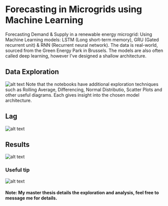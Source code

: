 # Forecasting in Microgrids using Machine Learning
Forecasting Demand &amp; Supply in a renewable energy microgrid: Using Machine Learning models: LSTM (Long short-term memory), GRU (Gated recurrent unit) &amp; RNN (Recurrent neural network). The data is real-world, sourced from the Green Energy Park in Brussels. The models are also often called deep learning, however I've designed a shallow architecture.

## Data Exploration
![alt text](https://github.com/gg3883/ForecastingMicrogridML/blob/master/images/Description.jpg)
Note that the notebooks have additional exploration techniques such as Rolling Average, Differencing, Normal Distributio, Scatter Plots and other useful diagrams. Each gives insight into the chosen model architecture.

## Lag
![alt text](https://github.com/gg3883/ForecastingMicrogridML/blob/master/images/Lags.jpg)

## Results
![alt text](https://github.com/gg3883/ForecastingMicrogridML/blob/master/images/Results.jpg)

### Useful tip
![alt text](https://github.com/gg3883/ForecastingMicrogridML/blob/master/images/Forecasting%20Horizons.jpg)

#### Note: My master thesis details the exploration and analysis, feel free to message me for details.
